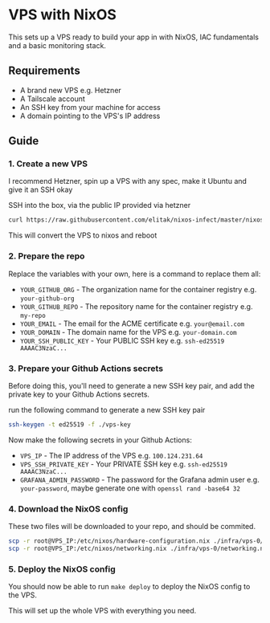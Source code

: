 # VPS with NixOS

This sets up a VPS ready to build your app in with NixOS, IAC fundamentals and a basic monitoring stack.

## Requirements

- A brand new VPS e.g. Hetzner
- A Tailscale account
- An SSH key from your machine for access
- A domain pointing to the VPS's IP address

## Guide

### 1. Create a new VPS

I recommend Hetzner, spin up a VPS with any spec, make it Ubuntu and give it an SSH okay

SSH into the box, via the public IP provided via hetzner

```bash
curl https://raw.githubusercontent.com/elitak/nixos-infect/master/nixos-infect | PROVIDER=hetznercloud NIX_CHANNEL=nixos-25.05 bash 2>&1 | tee /tmp/infect.log
```

This will convert the VPS to nixos and reboot

### 2. Prepare the repo

Replace the variables with your own, here is a command to replace them all:

- `YOUR_GITHUB_ORG` - The organization name for the container registry e.g. `your-github-org`
- `YOUR_GITHUB_REPO` - The repository name for the container registry e.g. `my-repo`
- `YOUR_EMAIL` - The email for the ACME certificate e.g. `your@email.com`
- `YOUR_DOMAIN` - The domain name for the VPS e.g. `your-domain.com`
- `YOUR_SSH_PUBLIC_KEY` - Your PUBLIC SSH key e.g. `ssh-ed25519 AAAAC3NzaC...`

### 3. Prepare your Github Actions secrets

Before doing this, you'll need to generate a new SSH key pair, and add the private key to your Github Actions secrets.

run the following command to generate a new SSH key pair

```bash
ssh-keygen -t ed25519 -f ./vps-key
```

Now make the following secrets in your Github Actions:

- `VPS_IP` - The IP address of the VPS e.g. `100.124.231.64`
- `VPS_SSH_PRIVATE_KEY` - Your PRIVATE SSH key e.g. `ssh-ed25519 AAAAC3NzaC...`
- `GRAFANA_ADMIN_PASSWORD` - The password for the Grafana admin user e.g. `your-password`, maybe generate one with `openssl rand -base64 32`

### 4. Download the NixOS config

These two files will be downloaded to your repo, and should be commited.

```bash
scp -r root@VPS_IP:/etc/nixos/hardware-configuration.nix ./infra/vps-0/hardware-configuration.nix
scp -r root@VPS_IP:/etc/nixos/networking.nix ./infra/vps-0/networking.nix
```

### 5. Deploy the NixOS config

You should now be able to run `make deploy` to deploy the NixOS config to the VPS.

This will set up the whole VPS with everything you need.
